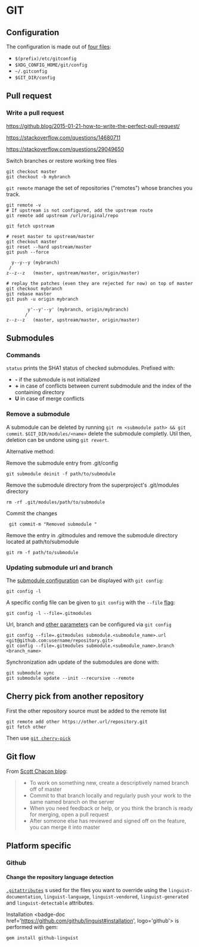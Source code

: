 # GIT

## Configuration

The configuration is made out of [four files](https://git-scm.com/docs/git-config#FILES):

- `$(prefix)/etc/gitconfig`
- `$XDG_CONFIG_HOME/git/config`
- `~/.gitconfig`
- `$GIT_DIR/config`

## Pull request

### Write a pull request

https://github.blog/2015-01-21-how-to-write-the-perfect-pull-request/


https://stackoverflow.com/questions/14680711

https://stackoverflow.com/questions/29049650


Switch branches or restore working tree files


```terminal
git checkout master
git checkout -b mybranch
```

`git remote` manage the set of repositories ("remotes") whose branches you track.
```terminal
git remote -v
# If upstream is not configured, add the upstream route
git remote add upstream /url/original/repo

git fetch upstream

# reset master to upstream/master
git checkout master
git reset --hard upstream/master
git push --force

  y--y--y (mybranch)
 /
z--z--z   (master, upstream/master, origin/master)

# replay the patches (even they are rejected for now) on top of master
git checkout mybranch
git rebase master
git push -u origin mybranch

        y'--y'--y' (mybranch, origin/mybranch)
       /
z--z--z   (master, upstream/master, origin/master)
```

## Submodules

### Commands

`status` prints the SHA1 status of checked submodules. Prefixed with:

- **-** if the submodule is not initialized
- **+** in case of conflicts between current subdmodule and the index of the containing directory
- **U** in case of merge conflicts 



### Remove a submodule

A submodule can be deleted by running `git rm <submodule path> && git commit`. `$GIT_DIR/modules/<name>` delete the submodule completly. Util then, deletion can be undone using `git revert`.

Alternative method:

Remove the submodule entry from .git/config
```
git submodule deinit -f path/to/submodule
```

Remove the submodule directory from the superproject's .git/modules directory
```
rm -rf .git/modules/path/to/submodule
```

Commit the changes
```
 git commit-m "Removed submodule "
```



Remove the entry in .gitmodules and remove the submodule directory located at path/to/submodule
```
git rm -f path/to/submodule
```

### Updating submodule url and branch

The [submodule configuration](https://git-scm.com/docs/git-config#Documentation/git-config.txt-submoduleltnamegturl) can be displayed with `git config`:
```terminal
git config -l
```
A specific config file can be given to `git config` with the `--file` [flag](https://git-scm.com/docs/git-config#Documentation/git-config.txt---fileconfig-file):
```terminal
git config -l --file=.gitmodules
```
Url, branch and [other parameters](https://git-scm.com/docs/git-config#Documentation/git-config.txt-submoduleltnamegturl) can be configured via `git config`
```terminal
git config --file=.gitmodules submodule.<submodule_name>.url <git@github.com:username/repository.git>
git config --file=.gitmodules submodule.<submodule_name>.branch <branch_name>
```
Synchronization adn update of the submodules are done with:
```terminal
git submodule sync
git submodule update --init --recursive --remote
```
## Cherry pick from another repository

First the other repository source must be added to the remote list
```
git remote add other https://other.url/repository.git
git fetch other
```

Then use [`git cherry-pick`](https://git-scm.com/docs/git-cherry-pick)

## Git flow

From [Scott Chacon blog](http://scottchacon.com/2011/08/31/github-flow.html):

> - To work on something new, create a descriptively named branch off of master
> - Commit to that branch locally and regularly push your work to the same named branch on the server
> - When you need feedback or help, or you think the branch is ready for merging, open a pull request
> - After someone else has reviewed and signed off on the feature, you can merge it into master


## Platform specific 

### Github

#### Change the repository language detection

[`.gitattributes`](https://git-scm.com/docs/gitattributes/2.9.5) s used for the files you want to override using the `linguist-documentation`, `linguist-language`, `linguist-vendored`, `linguist-generated` and `linguist-detectable` attributes. 

Installation <badge-doc href='https://github.com/github/linguist#installation', logo='github'></badge-doc> is performed with gem:
```bash
gem install github-linguist
```
